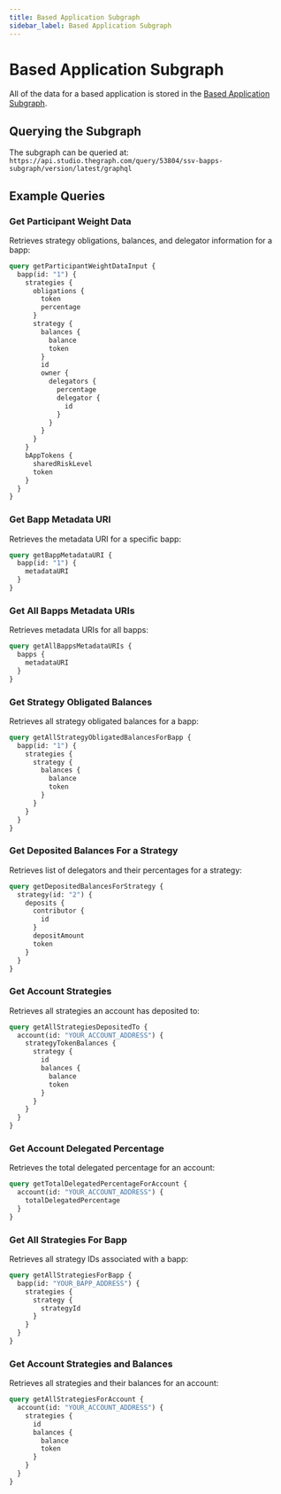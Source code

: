 ```yaml
---
title: Based Application Subgraph
sidebar_label: Based Application Subgraph
---
```


# Based Application Subgraph

All of the data for a based application is stored in the [Based Application Subgraph](https://api.studio.thegraph.com/query/53804/ssv-bapps-subgraph/version/latest/graphql?query=query+MyQuery+%7B%0A++__typename+%23%23+Placeholder+value%0A%7D).

## Querying the Subgraph

The subgraph can be queried at: `https://api.studio.thegraph.com/query/53804/ssv-bapps-subgraph/version/latest/graphql`

## Example Queries

### Get Participant Weight Data

Retrieves strategy obligations, balances, and delegator information for a bapp:

```graphql
query getParticipantWeightDataInput {
  bapp(id: "1") {
    strategies {
      obligations {
        token
        percentage
      }
      strategy {
        balances {
          balance
          token
        }
        id
        owner {
          delegators {
            percentage
            delegator {
              id
            }
          }
        }
      }
    }
    bAppTokens {
      sharedRiskLevel
      token
    }
  }
}
```

### Get Bapp Metadata URI

Retrieves the metadata URI for a specific bapp:

```graphql
query getBappMetadataURI {
  bapp(id: "1") {
    metadataURI
  }
}
```

### Get All Bapps Metadata URIs

Retrieves metadata URIs for all bapps:

```graphql
query getAllBappsMetadataURIs {
  bapps {
    metadataURI
  }
}
```

### Get Strategy Obligated Balances

Retrieves all strategy obligated balances for a bapp:

```graphql
query getAllStrategyObligatedBalancesForBapp {
  bapp(id: "1") {
    strategies {
      strategy {
        balances {
          balance
          token
        }
      }
    }
  }
}
```

### Get Deposited Balances For a Strategy

Retrieves list of delegators and their percentages for a strategy:

```graphql
query getDepositedBalancesForStrategy {
  strategy(id: "2") {
    deposits {
      contributor {
        id
      }
      depositAmount
      token
    }
  }
}
```

### Get Account Strategies

Retrieves all strategies an account has deposited to:

```graphql
query getAllStrategiesDepositedTo {
  account(id: "YOUR_ACCOUNT_ADDRESS") {
    strategyTokenBalances {
      strategy {
        id
        balances {
          balance
          token
        }
      }
    }
  }
}
```

### Get Account Delegated Percentage

Retrieves the total delegated percentage for an account:

```graphql
query getTotalDelegatedPercentageForAccount {
  account(id: "YOUR_ACCOUNT_ADDRESS") {
    totalDelegatedPercentage
  }
}
```

### Get All Strategies For Bapp

Retrieves all strategy IDs associated with a bapp:

```graphql
query getAllStrategiesForBapp {
  bapp(id: "YOUR_BAPP_ADDRESS") {
    strategies {
      strategy {
        strategyId
      }
    }
  }
}
```

### Get Account Strategies and Balances

Retrieves all strategies and their balances for an account:

```graphql
query getAllStrategiesForAccount {
  account(id: "YOUR_ACCOUNT_ADDRESS") {
    strategies {
      id
      balances {
        balance
        token
      }
    }
  }
}
```